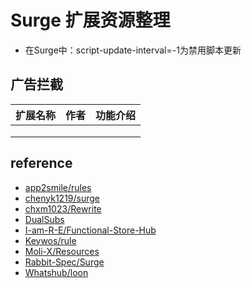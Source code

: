 # Surge 扩展资源整理
- 在Surge中：script-update-interval=-1为禁用脚本更新

## 广告拦截

| 扩展名称 | 作者  | 功能介绍 |
| ---- | --- | ---- |
|      |     |      |
|      |     |      |
|      |     |      |

## reference
- [app2smile/rules](https://github.com/app2smile/rules)
- [chenyk1219/surge](https://github.com/chenyk1219/surge)
- [chxm1023/Rewrite](https://github.com/chxm1023/Rewrite)
- [DualSubs](https://github.com/DualSubs)
- [I-am-R-E/Functional-Store-Hub](https://github.com/I-am-R-E/Functional-Store-Hub)
- [Keywos/rule](https://github.com/Keywos/rule)
- [Moli-X/Resources](https://github.com/Moli-X/Resources)
- [Rabbit-Spec/Surge](https://github.com/Rabbit-Spec/Surge)
- [Whatshub/loon](https://whatshub.top/loon)



